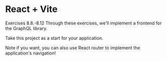 # React + Vite

Exercises 8.8.-8.12
Through these exercises, we'll implement a frontend for the GraphQL library.

Take this project as a start for your application.

Note if you want, you can also use React router to implement the application's navigation!


